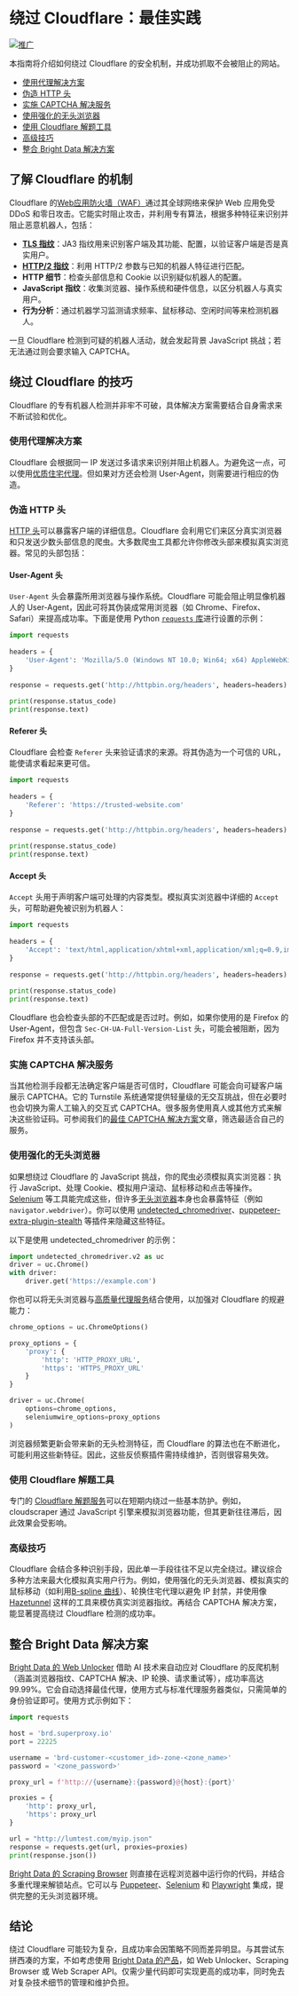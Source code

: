 # 绕过 Cloudflare：最佳实践

[![推广](https://github.com/bright-cn/LinkedIn-Scraper/raw/main/Proxies%20and%20scrapers%20GitHub%20bonus%20banner.png)](https://www.bright.cn/) 

本指南将介绍如何绕过 Cloudflare 的安全机制，并成功抓取不会被阻止的网站。

- [使用代理解决方案](#使用代理解决方案)
- [伪造 HTTP 头](#伪造-http-头)
- [实施 CAPTCHA 解决服务](#实施-captcha-解决服务)
- [使用强化的无头浏览器](#使用强化的无头浏览器)
- [使用 Cloudflare 解题工具](#使用-cloudflare-解题工具)
- [高级技巧](#高级技巧)
- [整合 Bright Data 解决方案](#整合-bright-data-解决方案)

## 了解 Cloudflare 的机制

Cloudflare 的[Web应用防火墙（WAF）](https://www.cloudflare.com/application-services/products/waf/)通过其全球网络来保护 Web 应用免受 DDoS 和零日攻击。它能实时阻止攻击，并利用专有算法，根据多种特征来识别并阻止恶意机器人，包括：

- [**TLS 指纹**](https://www.bright.cn/blog/web-data/tls-fingerprinting)：JA3 指纹用来识别客户端及其功能、配置，以验证客户端是否是真实用户。
- **[HTTP/2 指纹](https://www.blackhat.com/docs/eu-17/materials/eu-17-Shuster-Passive-Fingerprinting-Of-HTTP2-Clients-wp.pdf)**：利用 HTTP/2 参数与已知的机器人特征进行匹配。
- **HTTP 细节**：检查头部信息和 Cookie 以识别疑似机器人的配置。
- **JavaScript 指纹**：收集浏览器、操作系统和硬件信息，以区分机器人与真实用户。
- **行为分析**：通过机器学习监测请求频率、鼠标移动、空闲时间等来检测机器人。

一旦 Cloudflare 检测到可疑的机器人活动，就会发起背景 JavaScript 挑战；若无法通过则会要求输入 CAPTCHA。

## 绕过 Cloudflare 的技巧

Cloudflare 的专有机器人检测并非牢不可破，具体解决方案需要结合自身需求来不断试验和优化。

### 使用代理解决方案

Cloudflare 会根据同一 IP 发送过多请求来识别并阻止机器人。为避免这一点，可以使用[优质住宅代理](https://www.bright.cn/proxy-types/residential-proxies)。但如果对方还会检测 User-Agent，则需要进行相应的伪造。

### 伪造 HTTP 头

[HTTP 头](https://www.bright.cn/blog/web-data/http-headers-for-web-scraping)可以暴露客户端的详细信息。Cloudflare 会利用它们来区分真实浏览器和只发送少数头部信息的爬虫。大多数爬虫工具都允许你修改头部来模拟真实浏览器。常见的头部包括：

#### User-Agent 头

`User-Agent` 头会暴露所用浏览器与操作系统。Cloudflare 可能会阻止明显像机器人的 User-Agent，因此可将其伪装成常用浏览器（如 Chrome、Firefox、Safari）来提高成功率。下面是使用 Python [`requests` 库](https://pypi.org/project/requests/)进行设置的示例：

```python
import requests
 
headers = {
    'User-Agent': 'Mozilla/5.0 (Windows NT 10.0; Win64; x64) AppleWebKit/537.36 (KHTML, like Gecko) Chrome/91.0.4472.124 Safari/537.36'
}
 
response = requests.get('http://httpbin.org/headers', headers=headers)
 
print(response.status_code)
print(response.text)
```

#### Referer 头

Cloudflare 会检查 `Referer` 头来验证请求的来源。将其伪造为一个可信的 URL，能使请求看起来更可信。

```python
import requests
 
headers = {
    'Referer': 'https://trusted-website.com'
}
 
response = requests.get('http://httpbin.org/headers', headers=headers)
 
print(response.status_code)
print(response.text)
```

#### Accept 头

`Accept` 头用于声明客户端可处理的内容类型。模拟真实浏览器中详细的 `Accept` 头，可帮助避免被识别为机器人：

```python
import requests
 
headers = {
    'Accept': 'text/html,application/xhtml+xml,application/xml;q=0.9,image/webp,*/*;q=0.8'
}
 
response = requests.get('http://httpbin.org/headers', headers=headers)
 
print(response.status_code)
print(response.text)
```

Cloudflare 也会检查头部的不匹配或是否过时。例如，如果你使用的是 Firefox 的 User-Agent，但包含 `Sec-CH-UA-Full-Version-List` 头，可能会被阻断，因为 Firefox 并不支持该头部。

### 实施 CAPTCHA 解决服务

当其他检测手段都无法确定客户端是否可信时，Cloudflare 可能会向可疑客户端展示 CAPTCHA。它的 Turnstile 系统通常提供轻量级的无交互挑战，但在必要时也会切换为需人工输入的交互式 CAPTCHA。很多服务使用真人或其他方式来解决这些验证码。可参阅我们的[最佳 CAPTCHA 解决方案](https://www.bright.cn/blog/web-data/best-captcha-solvers)文章，筛选最适合自己的服务。 

### 使用强化的无头浏览器

如果想绕过 Cloudflare 的 JavaScript 挑战，你的爬虫必须模拟真实浏览器：执行 JavaScript、处理 Cookie、模拟用户滚动、鼠标移动和点击等操作。[Selenium](https://www.selenium.dev/) 等工具能完成这些，但许多[无头浏览器](https://www.bright.cn/blog/web-data/best-headless-browsers)本身也会暴露特征（例如 `navigator.webdriver`）。你可以使用 [undetected_chromedriver](https://github.com/ultrafunkamsterdam/undetected-chromedriver)、[puppeteer-extra-plugin-stealth](https://www.bright.cn/blog/how-tos/avoid-getting-blocked-with-puppeteer-stealth) 等插件来隐藏这些特征。

以下是使用 undetected_chromedriver 的示例：

```python
import undetected_chromedriver.v2 as uc
driver = uc.Chrome()
with driver:
    driver.get('https://example.com')
```

你也可以将无头浏览器与[高质量代理服务](https://www.bright.cn/proxy-types)结合使用，以加强对 Cloudflare 的规避能力：

```python
chrome_options = uc.ChromeOptions()

proxy_options = {
    'proxy': {
        'http': 'HTTP_PROXY_URL',
        'https': 'HTTPS_PROXY_URL'
    }
}

driver = uc.Chrome(
    options=chrome_options,
    seleniumwire_options=proxy_options
)
```

浏览器频繁更新会带来新的无头检测特征，而 Cloudflare 的算法也在不断进化，可能利用这些新特征。因此，这些反侦察插件需持续维护，否则很容易失效。

### 使用 Cloudflare 解题工具

专门的 [Cloudflare 解题服务](https://github.com/bright-cn/cloudflare-captcha-solver)可以在短期内绕过一些基本防护。例如，cloudscraper 通过 JavaScript 引擎来模拟浏览器功能，但其更新往往滞后，因此效果会受影响。

### 高级技巧

Cloudflare 会结合多种识别手段，因此单一手段往往不足以完全绕过。建议综合多种方法来最大化模拟真实用户行为。例如，使用强化的无头浏览器、模拟真实的鼠标移动（如利用[B-spline 曲线](https://stackoverflow.com/a/48690652)）、轮换住宅代理以避免 IP 封禁，并使用像 [Hazetunnel](https://github.com/daijro/hazetunnel) 这样的工具来模仿真实浏览器指纹。再结合 CAPTCHA 解决方案，能显著提高绕过 Cloudflare 检测的成功率。

## 整合 Bright Data 解决方案

[Bright Data 的 Web Unlocker](https://github.com/bright-cn/web-unlocker-api) 借助 AI 技术来自动应对 Cloudflare 的反爬机制（涵盖浏览器指纹、CAPTCHA 解决、IP 轮换、请求重试等），成功率高达 99.99%。它会自动选择最佳代理，使用方式与标准代理服务器类似，只需简单的身份验证即可。使用方式示例如下：

```python
import requests

host = 'brd.superproxy.io'
port = 22225

username = 'brd-customer-<customer_id>-zone-<zone_name>'
password = '<zone_password>'

proxy_url = f'http://{username}:{password}@{host}:{port}'

proxies = {
    'http': proxy_url,
    'https': proxy_url
}

url = "http://lumtest.com/myip.json"
response = requests.get(url, proxies=proxies)
print(response.json())
```

[Bright Data 的 Scraping Browser](https://github.com/bright-cn/scraping-browser) 则直接在远程浏览器中运行你的代码，并结合多重代理来解锁站点。它可以与 [Puppeteer](https://www.bright.cn/products/scraping-browser/puppeteer)、[Selenium](https://www.bright.cn/products/scraping-browser/selenium) 和 [Playwright](https://www.bright.cn/products/scraping-browser/playwright) 集成，提供完整的无头浏览器环境。

## 结论

绕过 Cloudflare 可能较为复杂，且成功率会因策略不同而差异明显。与其尝试东拼西凑的方案，不如考虑使用 [Bright Data 的产品](https://www.bright.cn/products)，如 Web Unlocker、Scraping Browser 或 Web Scraper API。仅需少量代码即可实现更高的成功率，同时免去对复杂技术细节的管理和维护负担。
